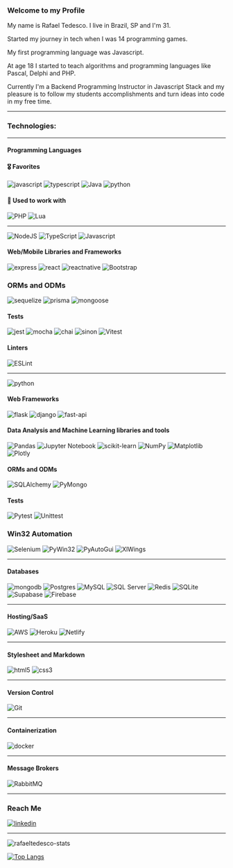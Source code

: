 ### Welcome to my Profile 

My name is Rafael Tedesco. I live in Brazil, SP and I'm 31.

Started my journey in tech when I was 14 programming games. 

My first programming language was Javascript. 

At age 18 I started to teach algorithms and programming languages like Pascal, Delphi and PHP.

Currently I'm a Backend Programming Instructor in Javascript Stack and my pleasure is to follow my students accomplishments and turn ideas into code in my free time.

---

### Technologies:

---

#### Programming Languages

#### 🎖 Favorites
  ![javascript](https://img.shields.io/badge/JavaScript-323330?style=for-the-badge&logo=javascript)
  ![typescript](https://img.shields.io/badge/Typescript-323330?style=for-the-badge&logo=typescript)
  ![Java](https://img.shields.io/badge/java-323330?style=for-the-badge&logo=java)
  ![python](https://img.shields.io/badge/Python-323330?style=for-the-badge&logo=python)

#### 📌 Used to work with
  ![PHP](https://img.shields.io/badge/php-323330?style=for-the-badge&logo=php)
  ![Lua](https://img.shields.io/badge/lua-323330?style=for-the-badge&logo=lua)

---
![NodeJS](https://img.shields.io/badge/node.js-6DA55F?style=for-the-badge&logo=node.js&logoColor=white)
![TypeScript](https://img.shields.io/badge/typescript-%23007ACC.svg?style=for-the-badge&logo=typescript&logoColor=white)
![Javascript](https://img.shields.io/badge/JavaScript-323330?style=for-the-badge&logo=javascript)

#### Web/Mobile Libraries and Frameworks

![express](https://img.shields.io/badge/Express.js-323330?style=for-the-badge&logo=express)
![react](https://img.shields.io/badge/React-323330?style=for-the-badge&logo=react)
![reactnative](https://img.shields.io/badge/React_Native-323330?style=for-the-badge&logo=react)
![Bootstrap](https://img.shields.io/badge/Bootstrap-323330?style=for-the-badge&logo=bootstrap)

### ORMs and ODMs
![sequelize](https://img.shields.io/badge/Sequelize-323330?style=for-the-badge&logo=sequelize)
![prisma](https://img.shields.io/badge/Prisma-323330?style=for-the-badge&logo=prisma)
![mongoose](https://img.shields.io/badge/Mongoose-JS-yellow)
  
#### Tests
![jest](https://img.shields.io/badge/Jest-323330?style=for-the-badge&logo=jest)
![mocha](https://img.shields.io/badge/Mocha-323330?style=for-the-badge&logo=mocha)
![chai](https://img.shields.io/badge/Chai-323330?style=for-the-badge&logo=chai)
![sinon](https://img.shields.io/badge/Sinon-JS-yellow)
![Vitest](https://img.shields.io/badge/Vitest-JS-yellow)

#### Linters
![ESLint](https://img.shields.io/badge/ESLint-323330?style=for-the-badge&logo=eslint)
</details>

---

![python](https://img.shields.io/badge/Python-3776AB?style=for-the-badge&logo=python&logoColor=white)

#### Web Frameworks
![flask](https://img.shields.io/badge/Flask-323330?style=for-the-badge&logo=flask)
![django](https://img.shields.io/badge/Django-323330?style=for-the-badge&logo=django)
![fast-api](https://img.shields.io/badge/Fast_API-323330?style=for-the-badge&logo=fastapi)

#### Data Analysis and Machine Learning libraries and tools
![Pandas](https://img.shields.io/badge/pandas-323330?style=for-the-badge&logo=pandas)
![Jupyter Notebook](https://img.shields.io/badge/jupyter-323330?style=for-the-badge&logo=jupyter)
![scikit-learn](https://img.shields.io/badge/scikit--learn-323330?style=for-the-badge&logo=scikit-learn)
![NumPy](https://img.shields.io/badge/numpy-323330?style=for-the-badge&logo=numpy)
![Matplotlib](https://img.shields.io/badge/Matplotlib-323330?style=for-the-badge&logo=Matplotlib)
![Plotly](https://img.shields.io/badge/Plotly-323330?style=for-the-badge&logo=plotly)

#### ORMs and ODMs
![SQLAlchemy](https://img.shields.io/badge/SQLAlchemy-Python-blue)
![PyMongo](https://img.shields.io/badge/PyMongo-Python-blue)

#### Tests
![Pytest](https://img.shields.io/badge/Pytest-Python-blue)
![Unittest](https://img.shields.io/badge/Unittest-Python-blue)

### Win32 Automation
![Selenium](https://img.shields.io/badge/-selenium-323330?style=for-the-badge&logo=selenium)
![PyWin32](https://img.shields.io/badge/Pywin32-Python-blue)
![PyAutoGui](https://img.shields.io/badge/PyAutoGui-Python-blue)
![XlWings](https://img.shields.io/badge/XlWings-Python-blue)

--- 

#### Databases
  
![mongodb](https://img.shields.io/badge/MongoDB-323330?style=for-the-badge&logo=mongodb)
![Postgres](https://img.shields.io/badge/postgres-323330?style=for-the-badge&logo=postgresql)
![MySQL](https://img.shields.io/badge/mysql-323330?style=for-the-badge&logo=mysql)
![SQL Server](https://img.shields.io/badge/Microsoft_SQL_Server-323330?style=for-the-badge&logo=microsoft-sql-server)
![Redis](https://img.shields.io/badge/redis-323330?style=for-the-badge&logo=redis&logoColor=white)
![SQLite](https://img.shields.io/badge/sqlite-323330?style=for-the-badge&logo=sqlite&logoColor=white)
![Supabase](https://img.shields.io/badge/Supabase-323330?style=for-the-badge&logo=supabase&logoColor=white)
![Firebase](https://img.shields.io/badge/Firebase-323330?style=for-the-badge&logo=Firebase&logoColor=white)

---
    
#### Hosting/SaaS

![AWS](https://img.shields.io/badge/AWS-323330?style=for-the-badge&logo=amazon-aws)
![Heroku](https://img.shields.io/badge/heroku-323330?style=for-the-badge&logo=heroku)
![Netlify](https://img.shields.io/badge/netlify-323330?style=for-the-badge&logo=netlify)
  
---
    
#### Stylesheet and Markdown
    
![html5](https://img.shields.io/badge/HTML5-323330?style=for-the-badge&logo=html5)
![css3](https://img.shields.io/badge/CSS3-323330?style=for-the-badge&logo=css3)

---
  
#### Version Control
  
![Git](https://img.shields.io/badge/git-323330?style=for-the-badge&logo=git)
  
---
#### Containerization

![docker](https://img.shields.io/badge/Docker-323330?style=for-the-badge&logo=docker)

---
#### Message Brokers

![RabbitMQ](https://img.shields.io/badge/Rabbitmq-323330?style=for-the-badge&logo=rabbitmq)

---

### Reach Me
[![linkedin](https://img.shields.io/badge/LinkedIn-0077B5?style=for-the-badge&logo=linkedin&logoColor=white
)](https://www.linkedin.com/in/rafael-tedesco/)

---

![rafaeltedesco-stats](https://github-readme-stats.vercel.app/api?username=rafaeltedesco&show_icons=true&theme=dracula)

[![Top Langs](https://github-readme-stats.vercel.app/api/top-langs/?username=rafaeltedesco&hide=jupyter%20notebook,objective-c&langs_count=10&layout=compact&theme=dracula)](https://github.com/rafaeltedesco/github-readme-stats)
